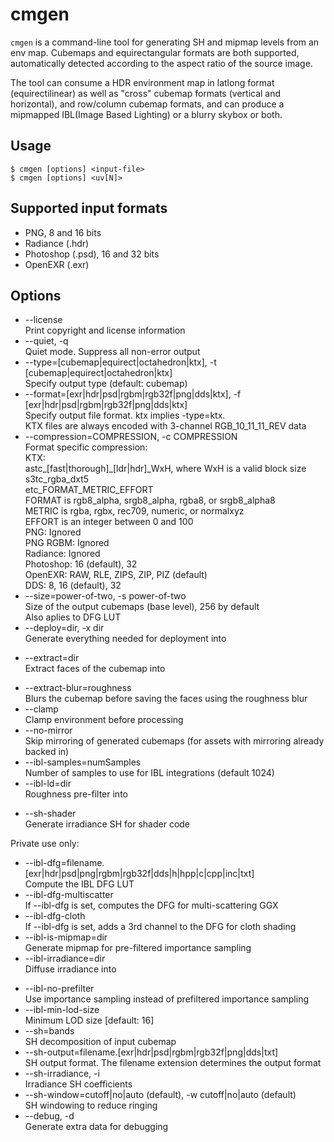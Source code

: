# cmgen

`cmgen` is a command-line tool for generating SH and mipmap levels from an env map.
Cubemaps and equirectangular formats are both supported, automatically detected according to the aspect ratio of the source image.

The tool can consume a HDR environment map in latlong format (equirectilinear) as well as "cross" cubemap formats (vertical and horizontal), and row/column cubemap formats, and can produce a mipmapped IBL(Image Based Lighting) or a blurry skybox or both.

## Usage

```
$ cmgen [options] <input-file>
$ cmgen [options] <uv[N]>
```

## Supported input formats

- PNG, 8 and 16 bits
- Radiance (.hdr)
- Photoshop (.psd), 16 and 32 bits
- OpenEXR (.exr)

## Options

- --license  
	Print copyright and license information
- --quiet, -q  
	Quiet mode. Suppress all non-error output
- --type=[cubemap|equirect|octahedron|ktx], -t [cubemap|equirect|octahedron|ktx]  
	Specify output type (default: cubemap)
- --format=[exr|hdr|psd|rgbm|rgb32f|png|dds|ktx], -f [exr|hdr|psd|rgbm|rgb32f|png|dds|ktx]  
	Specify output file format. ktx implies -type=ktx.  
	KTX files are always encoded with 3-channel RGB_10_11_11_REV data
- --compression=COMPRESSION, -c COMPRESSION  
	Format specific compression:  
	    KTX:  
	        astc_[fast|thorough]_[ldr|hdr]_WxH, where WxH is a valid block size  
	        s3tc_rgba_dxt5  
	        etc_FORMAT_METRIC_EFFORT  
	            FORMAT is rgb8_alpha, srgb8_alpha, rgba8, or srgb8_alpha8  
	            METRIC is rgba, rgbx, rec709, numeric, or normalxyz  
	            EFFORT is an integer between 0 and 100  
	    PNG: Ignored  
	    PNG RGBM: Ignored  
	    Radiance: Ignored  
    	Photoshop: 16 (default), 32  
	    OpenEXR: RAW, RLE, ZIPS, ZIP, PIZ (default)  
	    DDS: 8, 16 (default), 32
- --size=power-of-two, -s power-of-two  
	Size of the output cubemaps (base level), 256 by default  
	Also aplies to DFG LUT  
- --deploy=dir, -x dir  
	Generate everything needed for deployment into <dir>  
- --extract=dir  
	Extract faces of the cubemap into <dir>  
- --extract-blur=roughness  
	Blurs the cubemap before saving the faces using the roughness blur  
- --clamp  
	Clamp environment before processing  
- --no-mirror  
	Skip mirroring of generated cubemaps (for assets with mirroring already backed in)  
- --ibl-samples=numSamples  
	Number of samples to use for IBL integrations (default 1024)  
- --ibl-ld=dir  
	Roughness pre-filter into <dir>  
- --sh-shader  
	Generate irradiance SH for shader code  

Private use only:  
- --ibl-dfg=filename.[exr|hdr|psd|png|rgbm|rgb32f|dds|h|hpp|c|cpp|inc|txt]  
	Compute the IBL DFG LUT  
- --ibl-dfg-multiscatter  
	If --ibl-dfg is set, computes the DFG for multi-scattering GGX  
- --ibl-dfg-cloth  
	If --ibl-dfg is set, adds a 3rd channel to the DFG for cloth shading  
- --ibl-is-mipmap=dir  
	Generate mipmap for pre-filtered importance sampling  
- --ibl-irradiance=dir  
	Diffuse irradiance into <dir>  
- --ibl-no-prefilter  
	Use importance sampling instead of prefiltered importance sampling  
- --ibl-min-lod-size  
	Minimum LOD size [default: 16]  
- --sh=bands  
	SH decomposition of input cubemap  
- --sh-output=filename.[exr|hdr|psd|rgbm|rgb32f|png|dds|txt]  
	SH output format. The filename extension determines the output format  
- --sh-irradiance, -i  
	Irradiance SH coefficients  
- --sh-window=cutoff|no|auto (default), -w cutoff|no|auto (default)  
	SH windowing to reduce ringing  
- --debug, -d  
	Generate extra data for debugging  
